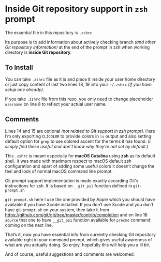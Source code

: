 # Inside Git repository support in `zsh` prompt

The essential file in this repository is `.zshrc`

Its purpose is to add information about actively checking branch *(and other Git repository information)* at the end of the prompt in zsh when working directory is **inside Git repository**.

## To Install

You can take `.zshrc` file as it is and place it inside your user home directory or just copy content of last two lines 18, 19 into your `~/.zshrc` *(if you have setup one already)*.

If you take `.zshrc` file from this repo, you only need to change placeholder `username` on line 8 to reflect your actual user name.

## Comments

Lines 14 and 15 are optional *(not related to Git support in zsh prompt)*. Here I’m only exporting `CLICOLOR` to provide colors in `ls` output and also setting default option for `grep` to use colored accent for the terms it has found. *(I simply find these useful and don’t know why they’re not set by default.)*

This `.zshrc` is meant especially for **macOS Catalina** using **zsh** as its default shell. It was made with maximum respect to macOS default zsh configuration and apart of adding some useful colors it doesn’t change the feel and look of normal macOS command line prompt.

Git prompt support implementation is made exactly according Git's instructions for zsh. It is based on `__git_ps1` function defined in `git-prompt.sh`

`git-prompt.sh` here I use the one provided by Apple which you should have available if you have Xcode installed. If you don’t use Xcode and you don’t have git-`prompt.sh` on your system, then take it from https://github.com/git/git/tree/master/contrib/completion and on line 18 `source` that one to have `__git_ps1` function available for `precmd` command coming on the next line.

That’s it, now you have essential info from currently checking Git repository available right in your command prompt, which gives useful awareness of what are you actually doing. So enjoy, hopefully this will help you a lil bit.

And of course, useful suggestions and comments are welcomed.
